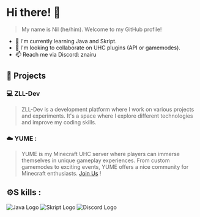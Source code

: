 # Hi there! 👋

> My name is Nil (he/him). Welcome to my GitHub profile!

- 🌱 I'm currently learning Java and Skript.
- 💞️ I'm looking to collaborate on UHC plugins (API or gamemodes).
- 📫 Reach me via Discord: znairu

## 👜 Projects

### 💻 ZLL-Dev

> ZLL-Dev is a development platform where I work on various projects and experiments. It's a space where I explore different technologies and improve my coding skills.

### ☁️ YUME :

> YUME is my Minecraft UHC server where players can immerse themselves in unique gameplay experiences. From custom gamemodes to exciting events, YUME offers a nice community for Minecraft enthusiasts. [Join Us](https://dsc.gg/yumeuhc) !

## ⚙️S kills :

![Java Logo](https://img.shields.io/badge/Java-007396?style=for-the-badge&logo=java&logoColor=white)
![Skript Logo](https://img.shields.io/badge/Skript-4EAA25?style=for-the-badge&logo=skript&logoColor=white)
![Discord Logo](https://img.shields.io/badge/Discord-7289DA?style=for-the-badge&logo=discord&logoColor=white)

